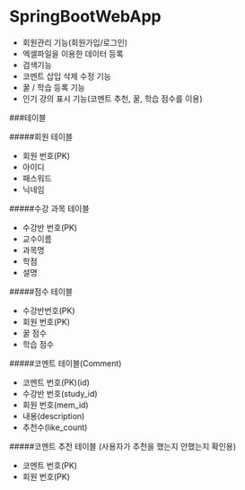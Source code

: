 # SpringBootWebApp

- 회원관리 기능(회원가입/로그인)
- 엑셀파일을 이용한 데이터 등록
- 검색기능
- 코멘트 삽입 삭제 수정 기능
- 꿀 / 학습 등록 기능
- 인기 강의 표시 기능(코멘트 추천, 꿀, 학습 점수를 이용)


###테이블

#####회원 테이블

- 회원 번호(PK)
- 아이디
- 패스워드
- 닉네임


#####수강 과목 테이블

- 수강반 번호(PK)
- 교수이름
- 과목명
- 학점
- 설명


#####점수 테이블

- 수강반번호(PK)
- 회원 번호(PK)
- 꿀 점수
- 학습 점수


#####코멘트 테이블(Comment)

- 코멘트 번호(PK)(id)
- 수강반 번호(study_id)
- 회원 번호(mem_id)
- 내용(description)
- 추천수(like_count)


#####코멘트 추천 테이블 (사용자가 추천을 했는지 안했는지 확인용)

- 코멘트 번호(PK)
- 회원 번호(PK)
